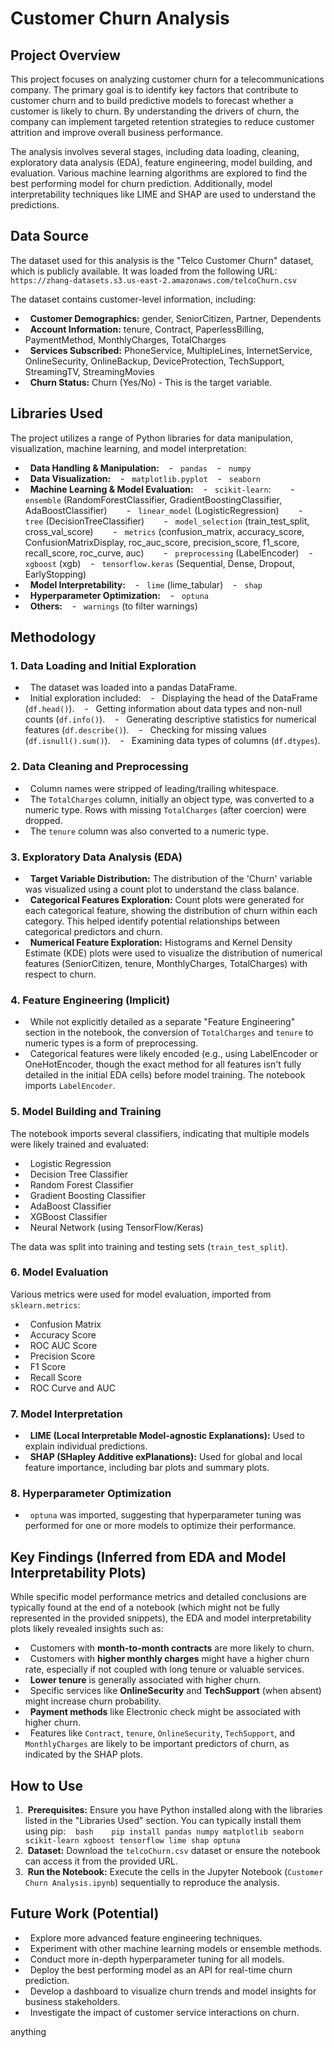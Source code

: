 # Customer Churn Analysis

## Project Overview

This project focuses on analyzing customer churn for a telecommunications company. The primary goal is to identify key factors that contribute to customer churn and to build predictive models to forecast whether a customer is likely to churn. By understanding the drivers of churn, the company can implement targeted retention strategies to reduce customer attrition and improve overall business performance.

The analysis involves several stages, including data loading, cleaning, exploratory data analysis (EDA), feature engineering, model building, and evaluation. Various machine learning algorithms are explored to find the best performing model for churn prediction. Additionally, model interpretability techniques like LIME and SHAP are used to understand the predictions.

## Data Source

The dataset used for this analysis is the "Telco Customer Churn" dataset, which is publicly available. It was loaded from the following URL:
`https://zhang-datasets.s3.us-east-2.amazonaws.com/telcoChurn.csv`

The dataset contains customer-level information, including:
-   **Customer Demographics:** gender, SeniorCitizen, Partner, Dependents
-   **Account Information:** tenure, Contract, PaperlessBilling, PaymentMethod, MonthlyCharges, TotalCharges
-   **Services Subscribed:** PhoneService, MultipleLines, InternetService, OnlineSecurity, OnlineBackup, DeviceProtection, TechSupport, StreamingTV, StreamingMovies
-   **Churn Status:** Churn (Yes/No) - This is the target variable.

## Libraries Used

The project utilizes a range of Python libraries for data manipulation, visualization, machine learning, and model interpretation:

-   **Data Handling & Manipulation:**
    -   `pandas`
    -   `numpy`
-   **Data Visualization:**
    -   `matplotlib.pyplot`
    -   `seaborn`
-   **Machine Learning & Model Evaluation:**
    -   `scikit-learn`:
        -   `ensemble` (RandomForestClassifier, GradientBoostingClassifier, AdaBoostClassifier)
        -   `linear_model` (LogisticRegression)
        -   `tree` (DecisionTreeClassifier)
        -   `model_selection` (train_test_split, cross_val_score)
        -   `metrics` (confusion_matrix, accuracy_score, ConfusionMatrixDisplay, roc_auc_score, precision_score, f1_score, recall_score, roc_curve, auc)
        -   `preprocessing` (LabelEncoder)
    -   `xgboost` (xgb)
    -   `tensorflow.keras` (Sequential, Dense, Dropout, EarlyStopping)
-   **Model Interpretability:**
    -   `lime` (lime_tabular)
    -   `shap`
-   **Hyperparameter Optimization:**
    -   `optuna`
-   **Others:**
    -   `warnings` (to filter warnings)

## Methodology

### 1. Data Loading and Initial Exploration
-   The dataset was loaded into a pandas DataFrame.
-   Initial exploration included:
    -   Displaying the head of the DataFrame (`df.head()`).
    -   Getting information about data types and non-null counts (`df.info()`).
    -   Generating descriptive statistics for numerical features (`df.describe()`).
    -   Checking for missing values (`df.isnull().sum()`).
    -   Examining data types of columns (`df.dtypes`).

### 2. Data Cleaning and Preprocessing
-   Column names were stripped of leading/trailing whitespace.
-   The `TotalCharges` column, initially an object type, was converted to a numeric type. Rows with missing `TotalCharges` (after coercion) were dropped.
-   The `tenure` column was also converted to a numeric type.

### 3. Exploratory Data Analysis (EDA)
-   **Target Variable Distribution:** The distribution of the 'Churn' variable was visualized using a count plot to understand the class balance.
-   **Categorical Features Exploration:** Count plots were generated for each categorical feature, showing the distribution of churn within each category. This helped identify potential relationships between categorical predictors and churn.
-   **Numerical Feature Exploration:** Histograms and Kernel Density Estimate (KDE) plots were used to visualize the distribution of numerical features (SeniorCitizen, tenure, MonthlyCharges, TotalCharges) with respect to churn.

### 4. Feature Engineering (Implicit)
-   While not explicitly detailed as a separate "Feature Engineering" section in the notebook, the conversion of `TotalCharges` and `tenure` to numeric types is a form of preprocessing.
-   Categorical features were likely encoded (e.g., using LabelEncoder or OneHotEncoder, though the exact method for all features isn't fully detailed in the initial EDA cells) before model training. The notebook imports `LabelEncoder`.

### 5. Model Building and Training
The notebook imports several classifiers, indicating that multiple models were likely trained and evaluated:
-   Logistic Regression
-   Decision Tree Classifier
-   Random Forest Classifier
-   Gradient Boosting Classifier
-   AdaBoost Classifier
-   XGBoost Classifier
-   Neural Network (using TensorFlow/Keras)

The data was split into training and testing sets (`train_test_split`).

### 6. Model Evaluation
Various metrics were used for model evaluation, imported from `sklearn.metrics`:
-   Confusion Matrix
-   Accuracy Score
-   ROC AUC Score
-   Precision Score
-   F1 Score
-   Recall Score
-   ROC Curve and AUC

### 7. Model Interpretation
-   **LIME (Local Interpretable Model-agnostic Explanations):** Used to explain individual predictions.
-   **SHAP (SHapley Additive exPlanations):** Used for global and local feature importance, including bar plots and summary plots.

### 8. Hyperparameter Optimization
-   `optuna` was imported, suggesting that hyperparameter tuning was performed for one or more models to optimize their performance.

## Key Findings (Inferred from EDA and Model Interpretability Plots)

While specific model performance metrics and detailed conclusions are typically found at the end of a notebook (which might not be fully represented in the provided snippets), the EDA and model interpretability plots likely revealed insights such as:

-   Customers with **month-to-month contracts** are more likely to churn.
-   Customers with **higher monthly charges** might have a higher churn rate, especially if not coupled with long tenure or valuable services.
-   **Lower tenure** is generally associated with higher churn.
-   Specific services like **OnlineSecurity** and **TechSupport** (when absent) might increase churn probability.
-   **Payment methods** like Electronic check might be associated with higher churn.
-   Features like `Contract`, `tenure`, `OnlineSecurity`, `TechSupport`, and `MonthlyCharges` are likely to be important predictors of churn, as indicated by the SHAP plots.

## How to Use

1.  **Prerequisites:** Ensure you have Python installed along with the libraries listed in the "Libraries Used" section. You can typically install them using pip:
    ```bash
    pip install pandas numpy matplotlib seaborn scikit-learn xgboost tensorflow lime shap optuna
    ```
2.  **Dataset:** Download the `telcoChurn.csv` dataset or ensure the notebook can access it from the provided URL.
3.  **Run the Notebook:** Execute the cells in the Jupyter Notebook (`Customer Churn Analysis.ipynb`) sequentially to reproduce the analysis.

## Future Work (Potential)

-   Explore more advanced feature engineering techniques.
-   Experiment with other machine learning models or ensemble methods.
-   Conduct more in-depth hyperparameter tuning for all models.
-   Deploy the best performing model as an API for real-time churn prediction.
-   Develop a dashboard to visualize churn trends and model insights for business stakeholders.
-   Investigate the impact of customer service interactions on churn.

anything